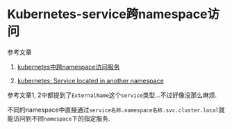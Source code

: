 # Kubernetes-service跨namespace访问

参考文章

1. [kubernetes中跨namespace访问服务](https://blog.csdn.net/jettery/article/details/79226801)

2. [kubernetes: Service located in another namespace](https://blog.csdn.net/jettery/article/details/79226801)

参考文章1, 2中都提到了`ExternalName`这个`service`类型...不过好像没那么麻烦.

不同的namespace中直接通过`service名称.namespace名称.svc.cluster.local`就能访问到不同`namespace`下的指定服务.